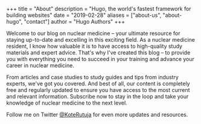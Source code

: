 +++
title = "About"
description = "Hugo, the world's fastest framework for building websites"
date = "2019-02-28"
aliases = ["about-us", "about-hugo", "contact"]
author = "Hugo Authors"
+++


Welcome to our blog on nuclear medicine – your ultimate resource for staying up-to-date and excelling in this exciting field. As a nuclear medicine resident, I know how valuable it is to have access to high-quality study materials and expert advice. That's why I've created this blog – to provide you with everything you need to succeed in your training and advance your career in nuclear medicine.

From articles and case studies to study guides and tips from industry experts, we've got you covered. And best of all, our content is completely free and regularly updated to ensure you have access to the most current and relevant information. Subscribe now to stay in the loop and take your knowledge of nuclear medicine to the next level. 


Follow me on Twitter [@KoteRutuja](https://twitter.com/KoteRutuja) for even more updates and resources.